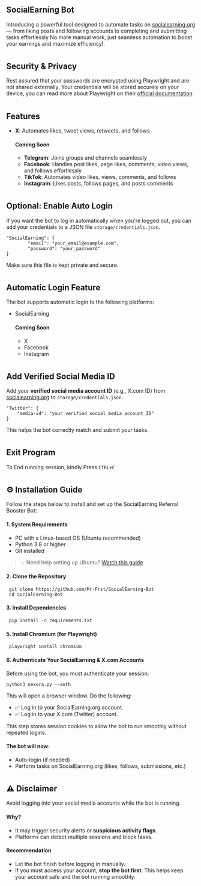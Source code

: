 ## SocialEarning Bot
  Introducing a powerful tool designed to automate tasks on [socialearning.org](https://socialearning.org/) — from liking posts and following accounts to completing and submitting tasks effortlessly
  No more manual work, just seamless automation to boost your earnings and maximize efficiency!.
# 
## Security & Privacy  
Rest assured that your passwords are encrypted using Playwright and are not shared externally. Your credentials will be stored securely on your device, you can read more about Playwright on their [official documentation](https://playwright.dev/docs/auth#authentication)
#
## Features
- **X**: Automates likes, tweet views, retweets, and follows
  #### **Coming Soon**
  - **Telegram**: Joins groups and channels seamlessly
  - **Facebook**: Handles post likes, page likes, comments, video views, and follows effortlessly
  - **TikTok**: Automates video likes, views, comments, and follows
  - **Instagram**: Likes posts, follows pages, and posts comments
#
## Optional: Enable Auto Login
  If you want the bot to log in automatically when you're logged out, you can add your credentials to a JSON file `storage/credentials.json`.
  ```
  "SocialEarning": {
          "email": "your_email@example.com",
          "password": "your_password"
  }
  ```
  Make sure this file is kept private and secure.
#
## Automatic Login Feature  
The bot supports automatic login to the following platforms:
- SocialEarning
  #### Coming Soon
    - X
    - Facebook
    - Instagram
#
## Add Verified Social Media ID
Add your **verified social media account ID** (e.g., X.com ID) from [socialearning.org](https://socialearning.org/) to `storage/credentials.json`.  
```
"Twitter": {
    "media-id": "your_verified_social_media_account_ID"
}
```
This helps the bot correctly match and submit your tasks.
#
## Exit Program  
To End running session, kindly Press `CTRL+C`
#
## ⚙️ Installation Guide
  Follow the steps below to install and set up the SocialEarning Referral Booster Bot:
  #### 1. System Requirements
  - PC with a Linux-based OS (Ubuntu recommended)
  - Python 3.8 or higher
  - Git installed
 > 💡 Need help setting up Ubuntu? [Watch this guide](https://youtu.be/FdsB5gTVMTk?si=fqH01fVLkkhDhScg)

  #### 2. Clone the Repository  
     git clone https://github.com/Mr-Frst/SocialEarning-Bot
     cd SocialEarning-Bot
  #### 3. Install Dependencies
     pip install -r requirements.txt
  #### 5. Install Chromium (for Playwright)
     playwright install chromium
  #### 6. Authenticate Your SocialEarning & X.com Accounts
  Before using the bot, you must authenticate your session:
  ```
  python3 nexora.py --auth
  ```
  This will open a browser window. Do the following:
  - ✅ Log in to your SocialEarning.org account.
  - ✅ Log in to your X.com (Twitter) account.
  
  This step stores session cookies to allow the bot to run smoothly without repeated logins.
  #### The bot will now:
  - Auto-login (if needed)
  - Perform tasks on SocialEarning.org (likes, follows, submissions, etc.)
#
## ⚠️ Disclaimer
Avoid logging into your social media accounts while the bot is running.  
  #### Why?
  - It may trigger security alerts or **suspicious activity flags**.
  - Platforms can detect multiple sessions and block tasks.
  #### Recommendation
  - Let the bot finish before logging in manually.
  - If you must access your account, **stop the bot first**.
This helps keep your account safe and the bot running smoothly.
